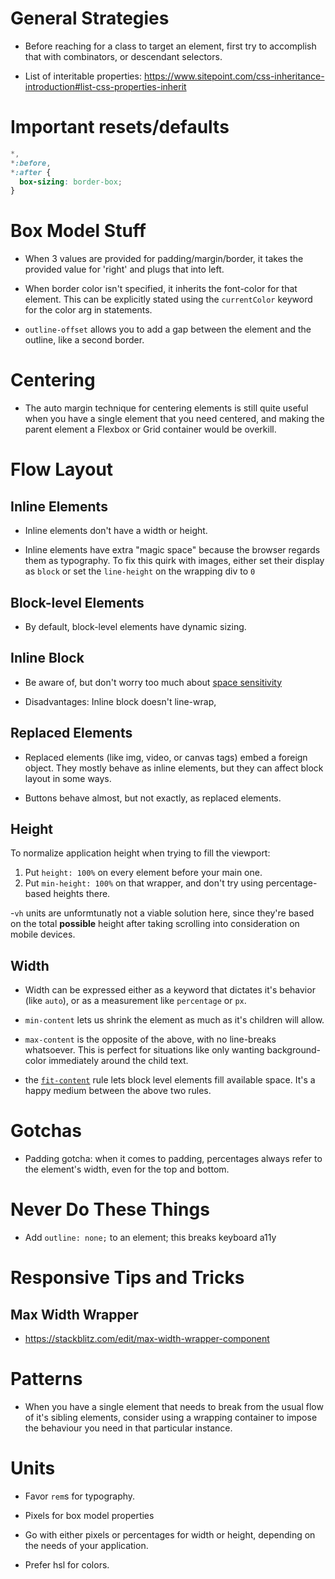 # General Strategies

- Before reaching for a class to target an element, first try to accomplish that with combinators, or descendant selectors.

- List of interitable properties: https://www.sitepoint.com/css-inheritance-introduction#list-css-properties-inherit

# Important resets/defaults

```css
*,
*:before,
*:after {
  box-sizing: border-box;
}
```

# Box Model Stuff

- When 3 values are provided for padding/margin/border, it takes the provided value for 'right' and plugs that into left.

- When border color isn't specified, it inherits the font-color for that element. This can be explicitly stated using the `currentColor` keyword for the color arg in statements.

- `outline-offset` allows you to add a gap between the element and the outline, like a second border.

# Centering

- The auto margin technique for centering elements is still quite useful when you have a single element that you need centered, and making the parent element a Flexbox or Grid container would be overkill.
  
# Flow Layout

## Inline Elements

- Inline elements don't have a width or height.

- Inline elements have extra "magic space" because the browser regards them as typography. To fix this quirk with images, either set their display as `block` or set the `line-height` on the wrapping div to `0`

## Block-level Elements

- By default, block-level elements have dynamic sizing.

## Inline Block

- Be aware of, but don't worry too much about [space sensitivity](https://css-tricks.com/fighting-the-space-between-inline-block-elements)

- Disadvantages: Inline block doesn't line-wrap, 

## Replaced Elements

- Replaced elements (like img, video, or canvas tags) embed a foreign object. They mostly behave as inline elements, but they can affect block layout in some ways.

- Buttons behave almost, but not exactly, as replaced elements.

## Height

To normalize application height when trying to fill the viewport:

1) Put `height: 100%` on every element before your main one.
2) Put `min-height: 100%` on that wrapper, and don't try using percentage-based heights there.
   
-`vh` units are unformtunatly not a viable solution here, since they're based on the total **possible** height after taking scrolling into consideration on mobile devices.

## Width

- Width can be expressed either as a keyword that dictates it's behavior (like `auto`), or as a measurement like `percentage` or `px`.

- `min-content` lets us shrink the element as much as it's children will allow. 

- `max-content` is the opposite of the above, with no line-breaks whatsoever. This is perfect for situations like only wanting background-color immediately around the child text.

- the [`fit-content`](https://developer.mozilla.org/en-US/docs/Web/CSS/fit-content) rule lets block level elements fill available space. It's a happy medium between the above two rules.







# Gotchas

- Padding gotcha: when it comes to padding, percentages always refer to the element's width, even for the top and bottom.
  
# Never Do These Things

- Add `outline: none;` to an element; this breaks keyboard a11y

# Responsive Tips and Tricks

## Max Width Wrapper

- https://stackblitz.com/edit/max-width-wrapper-component

# Patterns 

- When you have a single element that needs to break from the usual flow of it's sibling elements, consider using a wrapping container to impose the behaviour you need in that particular instance.
  
# Units

- Favor `rem`s for typography.

- Pixels for box model properties

- Go with either pixels or percentages for width or height, depending on the needs of your application.

- Prefer hsl for colors.
  
